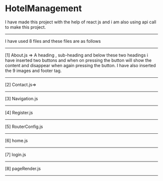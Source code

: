 # HotelManagement  
I have made this project with the help of react js and i am also using api call to make this project.
__________________________________________________________
I have used 8 files and these files are as follows
__________________________________________________________________________________________________________________________________________________________________________________
[1] About.js => A heading , sub-heading and below these two headings i have inserted two buttons and when on pressing the button will show the content and disappear when again pressing the button. I have also inserted the 9 images and footer tag.
__________________________________________________________________________________________________________________________________________________________________________________
[2] Contact.js=> 
__________________________________________________________
[3] Navigation.js
__________________________________________________________
[4] Register.js
__________________________________________________________
[5] RouterConfig.js
__________________________________________________________
[6] home.js
__________________________________________________________
[7] login.js
__________________________________________________________
[8] pageRender.js
__________________________________________________________
